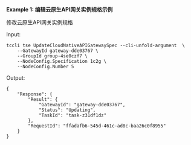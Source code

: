 **Example 1: 编辑云原生API网关实例规格示例**

修改云原生API网关实例规格

Input: 

```
tccli tse UpdateCloudNativeAPIGatewaySpec --cli-unfold-argument  \
    --GatewayId gateway-dde03767 \
    --GroupId group-4se0czf7 \
    --NodeConfig.Specification 1c2g \
    --NodeConfig.Number 5
```

Output: 
```
{
    "Response": {
        "Result": {
            "GatewayId": "gateway-dde03767",
            "Status": "Updating",
            "TaskId": "task-z31df1dz"
        },
        "RequestId": "ffadafb6-545d-461c-ad8c-baa26c0f8955"
    }
}
```

